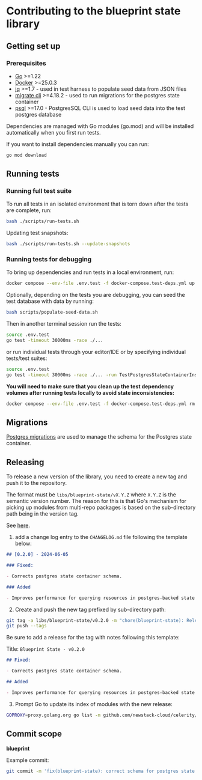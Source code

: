 # Contributing to the blueprint state library

## Getting set up

### Prerequisites

- [Go](https://golang.org/dl/) >=1.22
- [Docker](https://docs.docker.com/get-docker/) >=25.0.3
- [jq](https://stedolan.github.io/jq/download/) >=1.7 - used in test harness to populate seed data from JSON files
- [migrate cli](https://github.com/golang-migrate/migrate/tree/master/cmd/migrate) >=4.18.2 - used to run migrations for the postgres state container
- [psql](https://www.postgresql.org/download/) >=17.0 - PostgresSQL CLI is used to load seed data into the test postgres database

Dependencies are managed with Go modules (go.mod) and will be installed automatically when you first run tests.

If you want to install dependencies manually you can run:

```bash
go mod download
```

## Running tests

### Running full test suite

To run all tests in an isolated environment that is torn down after the tests are complete, run:

```bash
bash ./scripts/run-tests.sh
```

Updating test snapshots:

```bash
bash ./scripts/run-tests.sh --update-snapshots
```

### Running tests for debugging

To bring up dependencies and run tests in a local environment, run:

```bash
docker compose --env-file .env.test -f docker-compose.test-deps.yml up
```

Optionally, depending on the tests you are debugging, you can seed the test database with data by running:

```bash
bash scripts/populate-seed-data.sh
```

Then in another terminal session run the tests:

```bash
source .env.test
go test -timeout 30000ms -race ./...
```

or run individual tests through your editor/IDE or by specifying individual tests/test suites:

```bash
source .env.test
go test -timeout 30000ms -race ./... -run TestPostgresStateContainerInstancesTestSuite
```

**You will need to make sure that you clean up the test dependency volumes after running tests locally to avoid state inconsistencies:**

```bash
docker compose --env-file .env.test -f docker-compose.test-deps.yml rm -v -f
```

## Migrations

[Postgres migrations](./POSTGRES_MIGRATIONS.md) are used to manage the schema for the Postgres state container.

## Releasing

To release a new version of the library, you need to create a new tag and push it to the repository.

The format must be `libs/blueprint-state/vX.Y.Z` where `X.Y.Z` is the semantic version number.
The reason for this is that Go's mechanism for picking up modules from multi-repo packages is based on the sub-directory path being in the version tag.

See [here](https://go.dev/wiki/Modules#publishing-a-release).

1. add a change log entry to the `CHANGELOG.md` file following the template below:

```markdown
## [0.2.0] - 2024-06-05

### Fixed:

- Corrects postgres state container schema.

### Added

- Improves performance for querying resources in postgres-backed state container.
```

2. Create and push the new tag prefixed by sub-directory path:

```bash
git tag -a libs/blueprint-state/v0.2.0 -m "chore(blueprint-state): Release v0.2.0"
git push --tags
```

Be sure to add a release for the tag with notes following this template:

Title: `Blueprint State - v0.2.0`

```markdown
## Fixed:

- Corrects postgres state container schema.

## Added

- Improves performance for querying resources in postgres-backed state container.
```

3. Prompt Go to update its index of modules with the new release:

```bash
GOPROXY=proxy.golang.org go list -m github.com/newstack-cloud/celerity/libs/blueprint-state@v0.2.0
```

## Commit scope

**blueprint**

Example commit:

```bash
git commit -m 'fix(blueprint-state): correct schema for postgres state container'
```
